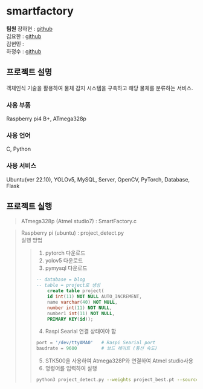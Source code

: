 # smartfactory

**팀원**
장하현 : [github](https://github.com/ndg5778)  
김요한 : [github](https://github.com/kimyohan12)  
김현민 :   
하정수 : [github](https://github.com/jungsu00)  


## 프로젝트 설명
객체인식 기술을 활용하여 물체 감지 시스템을 구축하고 해당 물체를 분류하는 서비스.

### 사용 부품
Raspberry pi4 B+, ATmega328p

### 사용 언어
C, Python

### 사용 서비스
Ubuntu(ver 22.10), YOLOv5, MySQL, Server, OpenCV, PyTorch, Database, Flask

## 프로젝트 실행
> ATmega328p (Atmel studio7) : SmartFactory.c  

> Raspberry pi (ubuntu) : project_detect.py  
> 실행 방법  
>   
> > 1. pytorch 다운로드  
> > 2. yolov5 다운로드  
> > 3. pymysql 다운로드  
> > ```sql
> > -- database = blog  
> > -- table = project로 생성  
> > 	create table project(  
> > 	id int(11) NOT NULL AUTO_INCREMENT,  
> > 	name varchar(40) NOT NULL,  
> > 	number int(11) NOT NULL,  
> > 	number1 int(11) NOT NULL,  
> > 	PRIMARY KEY(id));
> >  ```  
> >		
> > 4. Raspi Searial 연결 상태여야 함  
> > ``` python
> > port = '/dev/ttyAMA0'   # Raspi Searial port  
> > baudrate = 9600         # 보드 레이트 (통신 속도)  
> >```
> > 5. STK500을 사용하여 Atmega328P와 연결하여 Atmel studio사용  
> > 6. 명령어를 입력하여 실행  
> > ``` bash
> >python3 project_detect.py --weights project_best.pt --source 0 --conf 0.8
> > ```